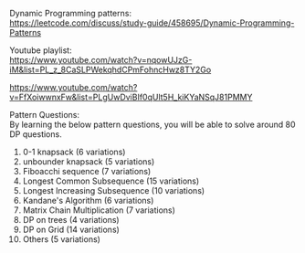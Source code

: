 Dynamic Programming patterns:   
https://leetcode.com/discuss/study-guide/458695/Dynamic-Programming-Patterns

Youtube playlist:   
https://www.youtube.com/watch?v=nqowUJzG-iM&list=PL_z_8CaSLPWekqhdCPmFohncHwz8TY2Go   

https://www.youtube.com/watch?v=FfXoiwwnxFw&list=PLgUwDviBIf0qUlt5H_kiKYaNSqJ81PMMY


Pattern Questions:   
By learning the below pattern questions, you will be able to solve around 80 DP questions.

1. 0-1 knapsack (6 variations)
2. unbounder knapsack (5 variations)
3. Fiboacchi sequence (7 variations)
4. Longest Common Subsequence (15 variations)
5. Longest Increasing Subsequence (10 variations)
6. Kandane's Algorithm (6 variations)
7. Matrix Chain Multiplication (7 variations)
8. DP on trees (4 variations)
9. DP on Grid (14 variations)
10. Others (5 variations)

